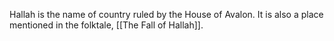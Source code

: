 Hallah is the name of country ruled by the House of Avalon. It is also a place mentioned in the folktale, [[The Fall of Hallah]].